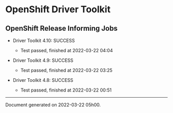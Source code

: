 
OpenShift Driver Toolkit
========================

OpenShift Release Informing Jobs
--------------------------------



* Driver Toolkit 4.10: SUCCESS
  - Test passed, finished at 2022-03-22 04:04



* Driver Toolkit 4.9: SUCCESS
  - Test passed, finished at 2022-03-22 03:25



* Driver Toolkit 4.8: SUCCESS
  - Test passed, finished at 2022-03-22 00:51

---
Document generated on 2022-03-22 05h00.
